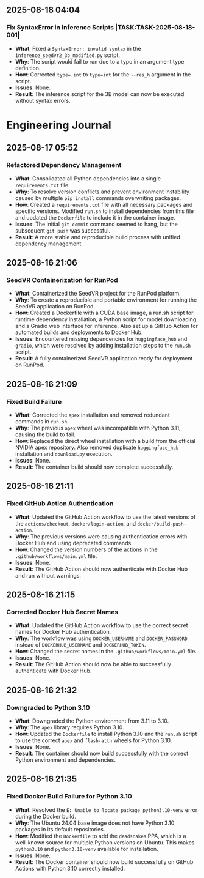 ## 2025-08-18 04:04

### Fix SyntaxError in Inference Scripts |TASK:TASK-2025-08-18-001|
- **What**: Fixed a `SyntaxError: invalid syntax` in the `inference_seedvr2_3b_modified.py` script.
- **Why**: The script would fail to run due to a typo in an argument type definition.
- **How**: Corrected `type=.int` to `type=int` for the `--res_h` argument in the script.
- **Issues**: None.
- **Result**: The inference script for the 3B model can now be executed without syntax errors.

# Engineering Journal

## 2025-08-17 05:52

### Refactored Dependency Management
- **What**: Consolidated all Python dependencies into a single `requirements.txt` file.
- **Why**: To resolve version conflicts and prevent environment instability caused by multiple `pip install` commands overwriting packages.
- **How**: Created a `requirements.txt` file with all necessary packages and specific versions. Modified `run.sh` to install dependencies from this file and updated the `Dockerfile` to include it in the container image.
- **Issues**: The initial `git commit` command seemed to hang, but the subsequent `git push` was successful.
- **Result**: A more stable and reproducible build process with unified dependency management.

## 2025-08-16 21:06

### SeedVR Containerization for RunPod
- **What**: Containerized the SeedVR project for the RunPod platform.
- **Why**: To create a reproducible and portable environment for running the SeedVR application on RunPod.
- **How**: Created a Dockerfile with a CUDA base image, a run.sh script for runtime dependency installation, a Python script for model downloading, and a Gradio web interface for inference. Also set up a GitHub Action for automated builds and deployments to Docker Hub.
- **Issues**: Encountered missing dependencies for `huggingface_hub` and `gradio`, which were resolved by adding installation steps to the `run.sh` script.
- **Result**: A fully containerized SeedVR application ready for deployment on RunPod.

## 2025-08-16 21:09

### Fixed Build Failure
- **What**: Corrected the `apex` installation and removed redundant commands in `run.sh`.
- **Why**: The previous `apex` wheel was incompatible with Python 3.11, causing the build to fail.
- **How**: Replaced the direct wheel installation with a build from the official NVIDIA apex repository. Also removed duplicate `huggingface_hub` installation and `download.py` execution.
- **Issues**: None.
- **Result**: The container build should now complete successfully.

## 2025-08-16 21:11

### Fixed GitHub Action Authentication
- **What**: Updated the GitHub Action workflow to use the latest versions of the `actions/checkout`, `docker/login-action`, and `docker/build-push-action`.
- **Why**: The previous versions were causing authentication errors with Docker Hub and using deprecated commands.
- **How**: Changed the version numbers of the actions in the `.github/workflows/main.yml` file.
- **Issues**: None.
- **Result**: The GitHub Action should now authenticate with Docker Hub and run without warnings.

## 2025-08-16 21:15

### Corrected Docker Hub Secret Names
- **What**: Updated the GitHub Action workflow to use the correct secret names for Docker Hub authentication.
- **Why**: The workflow was using `DOCKER_USERNAME` and `DOCKER_PASSWORD` instead of `DOCKERHUB_USERNAME` and `DOCKERHUB_TOKEN`.
- **How**: Changed the secret names in the `.github/workflows/main.yml` file.
- **Issues**: None.
- **Result**: The GitHub Action should now be able to successfully authenticate with Docker Hub.

## 2025-08-16 21:32

### Downgraded to Python 3.10
- **What**: Downgraded the Python environment from 3.11 to 3.10.
- **Why**: The `apex` library requires Python 3.10.
- **How**: Updated the `Dockerfile` to install Python 3.10 and the `run.sh` script to use the correct `apex` and `flash-attn` wheels for Python 3.10.
- **Issues**: None.
- **Result**: The container should now build successfully with the correct Python environment and dependencies.

## 2025-08-16 21:35

### Fixed Docker Build Failure for Python 3.10
- **What**: Resolved the `E: Unable to locate package python3.10-venv` error during the Docker build.
- **Why**: The Ubuntu 24.04 base image does not have Python 3.10 packages in its default repositories.
- **How**: Modified the `Dockerfile` to add the `deadsnakes` PPA, which is a well-known source for multiple Python versions on Ubuntu. This makes `python3.10` and `python3.10-venv` available for installation.
- **Issues**: None.
- **Result**: The Docker container should now build successfully on GitHub Actions with Python 3.10 correctly installed.